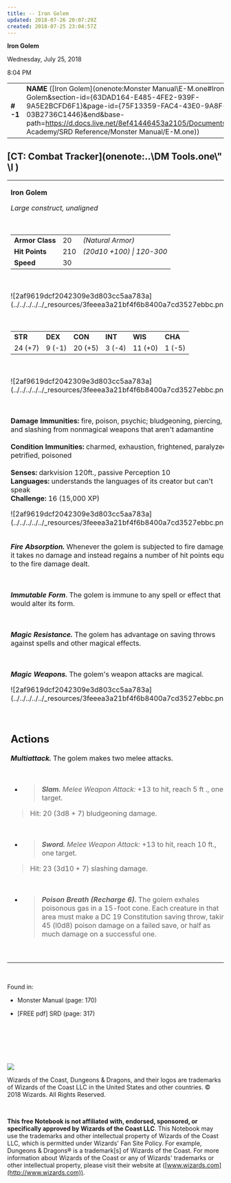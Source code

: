 ```yaml
---
title: -- Iron Golem
updated: 2018-07-26 20:07:29Z
created: 2018-07-25 23:04:57Z
---
```


**Iron Golem**

Wednesday, July 25, 2018

8:04 PM

|           |                                                                                                                                                                                                                                                                                              |        |         |         |     |       |          |
|-----------|----------------------------------------------------------------------------------------------------------------------------------------------------------------------------------------------------------------------------------------------------------------------------------------------|--------|---------|---------|-----|-------|----------|
| **\# -1** | **NAME** ([Iron Golem](onenote:Monster Manual\\E-M.one#Iron Golem&section-id={63DAD164-E485-4FE2-939F-9A5E2BCFD6F1}&page-id={75F13359-FAC4-43E0-9A8F-03B2736C1446}&end&base-path=https://d.docs.live.net/8ef41446453a2105/Documents/Adventure Academy/SRD Reference/Monster Manual/E-M.one)) | **20** | **210** | **210** | \-  | Notes | 15000 XP |

## [CT: Combat Tracker](onenote:..\\DM Tools.one\\" \l )

<table><tbody><tr class="odd"><td><p><strong>Iron Golem</strong></p><p><em>Large construct, unaligned</em></p><p> </p><table><tbody><tr class="odd"><td><strong>Armor Class</strong></td><td>20</td><td><em>(Natural Armor)</em></td></tr><tr class="even"><td><strong>Hit Points</strong></td><td>210</td><td><em>(20d10 +100) | 120-300</em></td></tr><tr class="odd"><td><strong>Speed</strong></td><td>30</td><td> </td></tr></tbody></table><p> </p><p>![2af9619dcf2042309e3d803cc5aa783a](../../../../../_resources/3feeea3a21bf4f6b8400a7cd3527ebbc.png)</p><p> </p><table><tbody><tr class="odd"><td><strong>STR</strong></td><td><strong>DEX</strong></td><td><strong>CON</strong></td><td><strong>INT</strong></td><td><strong>WIS</strong></td><td><strong>CHA</strong></td></tr><tr class="even"><td>24 (+7)</td><td>9 (-1)</td><td>20 (+5)</td><td>3 (-4)</td><td>11 (+0)</td><td>1 (-5)</td></tr></tbody></table><p> </p><p>![2af9619dcf2042309e3d803cc5aa783a](../../../../../_resources/3feeea3a21bf4f6b8400a7cd3527ebbc.png)</p><p> </p><p><strong>Damage Immunities:</strong> fire, poison, psychic; bludgeoning, piercing, and slashing from nonmagical weapons that aren't adamantine<br />
<br />
<strong>Condition Immunities:</strong> charmed, exhaustion, frightened, paralyzed, petrified, poisoned<br />
<br />
<strong>Senses:</strong> darkvision 120ft., passive Perception 10<br />
<strong>Languages:</strong> understands the languages of its creator but can't speak<br />
<strong>Challenge:</strong> 16 (15,000 XP)</p><p>![2af9619dcf2042309e3d803cc5aa783a](../../../../../_resources/3feeea3a21bf4f6b8400a7cd3527ebbc.png)</p><p><em><strong><br />
Fire Absorption.</strong></em> Whenever the golem is subjected to fire damage, it takes no damage and instead regains a number of hit points equal to the fire damage dealt.</p><p> </p><p><em><strong>Immutable Form</strong></em>. The golem is immune to any spell or effect that would alter its form.</p><p> </p><p><em><strong>Magic Resistance.</strong></em> The golem has advantage on saving throws against spells and other magical effects.</p><p> </p><p><em><strong>Magic Weapons.</strong></em> The golem's weapon attacks are magical.</p><p>![2af9619dcf2042309e3d803cc5aa783a](../../../../../_resources/3feeea3a21bf4f6b8400a7cd3527ebbc.png)</p><p> </p><h2 id="actions"><strong>Actions</strong></h2><p><em><strong>Multiattack.</strong></em> The golem makes two melee attacks.</p><p> </p><ul><li><blockquote><p><em><strong>Slam.</strong> Melee Weapon Attack:</em> +13 to hit, reach 5 ft ., one target.</p></blockquote></li></ul><blockquote><p>Hit: 20 (3d8 + 7) bludgeoning damage.</p></blockquote><p> </p><ul><li><blockquote><p><em><strong>Sword.</strong> Melee Weapon Attack:</em> +13 to hit, reach 10 ft., one target.</p></blockquote></li></ul><blockquote><p>Hit: 23 (3d10 + 7) slashing damage.</p></blockquote><p> </p><ul><li><blockquote><p><em><strong>Poison Breath (Recharge 6).</strong></em> The golem exhales poisonous gas in a 15-foot cone. Each creature in that area must make a DC 19 Constitution saving throw, taking 45 (l0d8) poison damage on a failed save, or half as much damage on a successful one.</p></blockquote></li></ul><p> </p></td></tr></tbody></table>

 

Found in:

-   Monster Manual (page: 170)

-   \[FREE pdf\] SRD (page: 317)

 

 

 

![](tmp\media\image2.png)

Wizards of the Coast, Dungeons & Dragons, and their logos are trademarks of Wizards of the Coast LLC in the United States and other countries. © 2018 Wizards. All Rights Reserved.

 

**This free Notebook is not affiliated with, endorsed, sponsored, or specifically approved by Wizards of the Coast LLC**. This Notebook may use the trademarks and other intellectual property of Wizards of the Coast LLC, which is permitted under Wizards' Fan Site Policy. For example, Dungeons & Dragons® is a trademark\[s\] of Wizards of the Coast. For more information about Wizards of the Coast or any of Wizards' trademarks or other intellectual property, please visit their website at ([www.wizards.com](http://www.wizards.com)).
